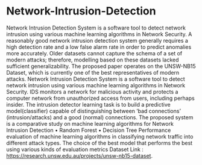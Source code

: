 # Network-Intrusion-Detection
Network Intrusion Detection System is a software tool to detect network intrusion using various machine learning algorithms in Network Security. 
A reasonably good network intrusion detection system generally requires a high detection rate and a low false alarm rate in order to predict anomalies more accurately. Older datasets cannot capture the schema of a set of modern attacks; therefore, modelling based on these datasets lacked sufficient generalizability. The proposed paper operates on the UNSW-NB15 Dataset, which is currently one of the best   representatives of modern attacks. Network Intrusion Detection System is a software tool to detect network intrusion using various machine learning algorithms in Network Security. IDS monitors a network for malicious activity and protects a computer network from unauthorized access from users, including perhaps insider. The intrusion detector learning task is to build a predictive model(classifier) capable of distinguishing between ‘bad connections’ (intrusion/attacks) and a good (normal) connections.
The proposed system is a comparative study on machine learning algorithms for Network Intrusion Detection 
• Random Forest
• Decision Tree
Performance evaluation of machine learning algorithms in classifying network traffic into different attack types.
The choice of the best model that performs the best using various kinds of evaluation metrics
Dataset Link : https://research.unsw.edu.au/projects/unsw-nb15-dataset.
